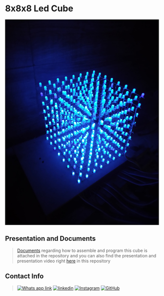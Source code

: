 # 8x8x8 Led Cube
![cannot load the image](https://github.com/Jayshil-Patel/Arduino-LED-Cube/blob/main/Images/resizedjpg.jpg)

## Presentation and Documents
> [Documents](https://github.com/Jayshil-Patel/Arduino-LED-Cube/blob/main/Presentation%20and%20video/project%20report%204th%20sem(18ec068).docx) regarding how to assemble and program this cube is attached in the repository and you can also find the presentation and presentation video right [here](https://github.com/Jayshil-Patel/Arduino-LED-Cube/blob/main/Presentation%20and%20video/project%20presentation(18ec068)%20led%20cube.pptx) in this repository


## Contact Info
>[![Whats app link](https://img.shields.io/badge/WhatsApp-25D366?style=for-the-badge&logo=whatsapp&logoColor=white)](https://wa.me/918141487230)
>[![linkedin](https://img.shields.io/badge/LinkedIn-0077B5?style=for-the-badge&logo=linkedin&logoColor=white)](https://www.linkedin.com/in/jayshil-patel-607819171/)
>[![Instagram](https://img.shields.io/badge/Instagram-E4405F?style=for-the-badge&logo=instagram&logoColor=white)](https://instagram.com/justchillll?igshid=csicrdof9bba)
>[![GitHub](https://img.shields.io/badge/GitHub-100000?style=for-the-badge&logo=github&logoColor=white)](https://github.com/Jayshil-Patel)
